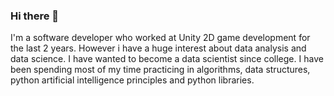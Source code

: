 ### Hi there 👋

I'm a software developer who worked at Unity 2D game development for the last 2 years. However i have a huge interest about data analysis and data science. I have wanted to become a data scientist since college. I have been spending most of my time practicing in algorithms, data structures, python artificial intelligence principles and python libraries. 

<!--
**programmewithkarsan/programmewithkarsan** is a ✨ _special_ ✨ repository because its `README.md` (this file) appears on your GitHub profile.

Here are some ideas to get you started:

- 🔭 I’m currently working on ...
- 🌱 I’m currently learning ...
- 👯 I’m looking to collaborate on ...
- 🤔 I’m looking for help with ...
- 💬 Ask me about ...
- 📫 How to reach me: ...
- 😄 Pronouns: ...
- ⚡ Fun fact: ...
-->
